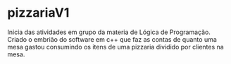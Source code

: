 # pizzariaV1
Inicia das atividades em grupo da materia de Lógica de Programação.
Criado o embrião do software em c++ que faz as contas de quanto uma mesa gastou consumindo os itens de uma pizzaria dividido por clientes na mesa.
